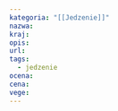 ```yaml
---
kategoria: "[[Jedzenie]]"
nazwa: 
kraj: 
opis: 
url: 
tags:
  - jedzenie
ocena: 
cena: 
vege:
---
```

